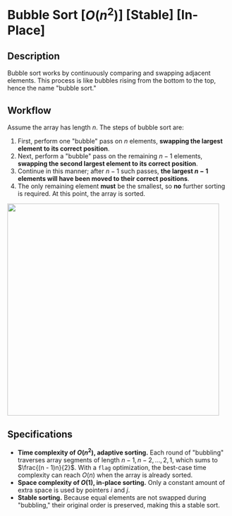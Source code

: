# Bubble Sort [$O(n^2)$] [Stable] [In-Place]

## Description

Bubble sort works by continuously comparing and swapping adjacent elements.
This process is like bubbles rising from the bottom to the top, hence the name "bubble sort."

## Workflow

Assume the array has length $n$. The steps of bubble sort are:

1. First, perform one "bubble" pass on $n$ elements, **swapping the largest element to its correct position**.
2. Next, perform a "bubble" pass on the remaining $n - 1$ elements, **swapping the second largest element to its correct position**.
3. Continue in this manner; after $n - 1$ such passes, **the largest $n - 1$ elements will have been moved to their correct positions**.
4. The only remaining element **must** be the smallest, so **no** further sorting is required. At this point, the array is sorted.

<img src="workflow.jpg" style="width:5in" />

## Specifications

- **Time complexity of $O(n^2)$, adaptive sorting.** Each round of "bubbling" traverses array segments of length $n - 1, n - 2, \ldots, 2, 1$, which sums to $\frac{(n - 1)n}{2}$. With a `flag` optimization, the best-case time complexity can reach $O(n)$ when the array is already sorted.
- **Space complexity of $O(1)$, in-place sorting.** Only a constant amount of extra space is used by pointers $i$ and $j$.
- **Stable sorting.** Because equal elements are not swapped during "bubbling," their original order is preserved, making this a stable sort.
